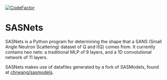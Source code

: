 [![CodeFactor](https://www.codefactor.io/repository/github/scattering/sasnets/badge)](https://www.codefactor.io/repository/github/scattering/sasnets)
# SASNets 

SASNets is a Python program for determining the shape that a SANS (Small Angle Neutron Scattering) dataset of Q and I(Q) comes from. It currently contains two nets: a traditional MLP of 9 layers, and a 1D convolutional network of 11 layers. 

SASNets makes use of datafiles generated by a fork of SASModels, found at [chrwang/sasmodels](https://github.com/chrwang/sasmodels). 
